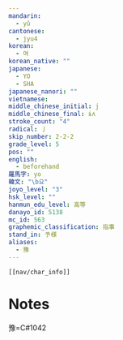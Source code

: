 ```yaml
---
mandarin:
  - yǔ
cantonese:
  - jyu4
korean:
  - 여
korean_native: ""
japanese:
  - YO
  - SHA
japanese_nanori: ""
vietnamese:
middle_chinese_initial: j
middle_chinese_final: ɨʌ
stroke_count: "4"
radical: 亅
skip_number: 2-2-2
grade_level: 5
pos: ""
english:
  - beforehand
羅馬字: yo
韓文: "\b요"
joyo_level: "3"
hsk_level: ""
hanmun_edu_level: 高等
danayo_id: 5138
mc_id: 563
graphemic_classification: 指事
stand_in: 予様
aliases:
  - 豫
---
```

```meta-bind-embed
[[nav/char_info]]
```

# Notes
豫=C#1042
